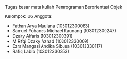 Tugas besar mata kuliah Pemrograman Berorientasi Objek

Kelompok: 06
Anggota:
- Fathan Arya Maulana (103012300083)
- Samuel Yohanes Michael Kaunang (103012300247)
- Dzaky Alfaris (103012300391)
- M Rifqi Dzaky Azhad (103012330009)
- Ezra Mangasi Andika Sibuea (103012330117)
- Rafiq Labib (103012330353)

